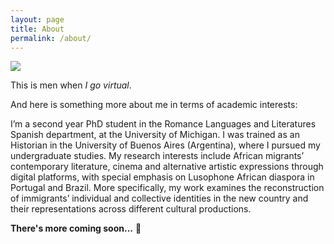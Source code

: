```yaml
---
layout: page
title: About
permalink: /about/
---
```

<img src="/filamarisol.github.io/images/image1.png">


This is men when *I go virtual*.

And here is something more about me in terms of academic interests:

I’m a second year PhD student in the Romance Languages and Literatures Spanish department, at the University of Michigan. I was trained as an Historian in the University of Buenos Aires (Argentina), where I pursued my undergraduate studies.  My research interests include African migrants’ contemporary literature, cinema and alternative artistic expressions through digital platforms, with special emphasis on Lusophone African diaspora in Portugal and Brazil. More specifically, my work examines the reconstruction of immigrants’ individual and collective identities in the new country and their representations across different cultural productions.

**There's more coming soon...** 🎈
